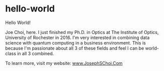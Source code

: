 # hello-world

Hello World!

Joe Choi, here.  I just finished my Ph.D. in Optics at The Institute of Optics, University of Rochester in 2016.  I'm very interested in combining data science with quantum computing in a business environment.  This is because I'm passionate about all 3 of these fields and feel I can be world-class in all 3 combined. 

To learn more, visit my website: www.JosephSChoi.Com
